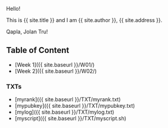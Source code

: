 Hello!

This is {{ site.title }} and I am {{ site.author }}, {{ site.address }}.

Qapla, Jolan Tru!<br>

## Table of Content
* [Week 1]({{ site.baseurl }}/W01/)
* [Week 2]({{ site.baseurl }}/W02/)

### TXTs
* [myrank]({{ site.baseurl }}/TXT/myrank.txt)
* [mypubkey]({{ site.baseurl }}/TXT/mypubkey.txt)
* [mylog]({{ site.baseurl }}/TXT/mylog.txt)
* [myscript]({{ site.baseurl }}/TXT/myscript.sh)